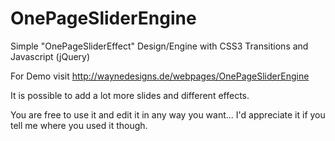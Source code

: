 # OnePageSliderEngine
Simple "OnePageSliderEffect" Design/Engine with CSS3 Transitions and Javascript (jQuery)

For Demo visit http://waynedesigns.de/webpages/OnePageSliderEngine

It is possible to add a lot more slides and different effects.


You are free to use it and edit it in any way you want...
I'd appreciate it if you tell me where you used it though.
